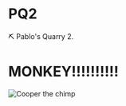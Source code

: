 # PQ2
⛏ Pablo's Quarry 2. 

# MONKEY‼‼‼‼‼
![Cooper the chimp](https://i2-prod.mirror.co.uk/incoming/article2167065.ece/ALTERNATES/s1200d/Cooper-the-chimp.jpg)
